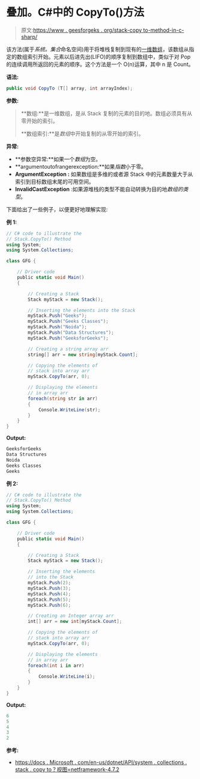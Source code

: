 # 叠加。C#中的 CopyTo()方法

> 原文:[https://www . geesforgeks . org/stack-copy to-method-in-c-sharp/](https://www.geeksforgeeks.org/stack-copyto-method-in-c-sharp/)

该方法(属于*系统。集合*命名空间)用于将堆栈复制到现有的[一维数组](https://www.geeksforgeeks.org/c-sharp-arrays/)，该数组从指定的数组索引开始。元素以后进先出(LIFO)的顺序复制到数组中，类似于对 Pop 的连续调用所返回的元素的顺序。这个方法是一个 O(n)运算，其中 n 是 Count。

**语法:**

```cs
public void CopyTo (T[] array, int arrayIndex);

```

**参数:**

> **数组:**是一维数组，是从 Stack 复制的元素的目的地。数组必须具有从零开始的索引。
> 
> **数组索引:**是*数组*中开始复制的从零开始的索引。

**异常:**

*   **参数空异常:**如果一个*数组*为空。
*   **argumentoutofrangerexception:**如果*指数*小于零。
*   **ArgumentException :** 如果数组是多维的或者源 Stack 中的元素数量大于从索引到目标数组末尾的可用空间。
*   **InvalidCastException** :如果源堆栈的类型不能自动转换为目的地*数组的类型*。

下面给出了一些例子，以便更好地理解实现:

**例 1:**

```cs
// C# code to illustrate the
// Stack.CopyTo() Method
using System;
using System.Collections;

class GFG {

    // Driver code
    public static void Main()
    {

        // Creating a Stack
        Stack myStack = new Stack();

        // Inserting the elements into the Stack
        myStack.Push("Geeks");
        myStack.Push("Geeks Classes");
        myStack.Push("Noida");
        myStack.Push("Data Structures");
        myStack.Push("GeeksforGeeks");

        // Creating a string array arr
        string[] arr = new string[myStack.Count];

        // Copying the elements of
        // stack into array arr
        myStack.CopyTo(arr, 0);

        // Displaying the elements
        // in array arr
        foreach(string str in arr)
        {
            Console.WriteLine(str);
        }
    }
}
```

**Output:**

```cs
GeeksforGeeks
Data Structures
Noida
Geeks Classes
Geeks

```

**例 2:**

```cs
// C# code to illustrate the
// Stack.CopyTo() Method
using System;
using System.Collections;

class GFG {

    // Driver code
    public static void Main()
    {

        // Creating a Stack
        Stack myStack = new Stack();

        // Inserting the elements
        // into the Stack
        myStack.Push(2);
        myStack.Push(3);
        myStack.Push(4);
        myStack.Push(5);
        myStack.Push(6);

        // Creating an Integer array arr
        int[] arr = new int[myStack.Count];

        // Copying the elements of 
        // stack into array arr
        myStack.CopyTo(arr, 0);

        // Displaying the elements
        // in array arr
        foreach(int i in arr)
        {
            Console.WriteLine(i);
        }
    }
}
```

**Output:**

```cs
6
5
4
3
2

```

**参考:**

*   [https://docs . Microsoft . com/en-us/dotnet/API/system . collections . stack . copy to？视图=netframework-4.7.2](https://docs.microsoft.com/en-us/dotnet/api/system.collections.stack.copyto?view=netframework-4.7.2)
